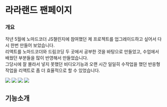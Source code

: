 # 라라랜드 팬페이지

### 개요

작년 5월에 노마드코더 JS챌린지에 참여했던 제 프로젝트를 업그레이드하고 싶어서 다시 한번 만들어 보았습니다. <br>
리액트를 노마드코더와 드림코딩 두 곳에서 공부한 것을 바탕으로 만들었고, 수업에서 배웠던 부분들을 많이 반영해서 만들었습니다.<br>
그당시에 잘 몰라서 넣지 못했던 비디오기능과 오랜 시간 일일히 수작업을 했던 반응형작업을 리액트로 좀 더 효율적으로 할 수 있었습니다.

<img src="https://img.shields.io/badge/Firebase-FFCA28?style=flat-square&logo=firebase&logoColor=white"/>
<img src="https://img.shields.io/badge/React-61DAFB?style=flat-square&logo=react&logoColor=white">
<img src="https://img.shields.io/badge/Youtube-000000?style=flat-square&logo=youtube&logoColor=red">
<img src="https://img.shields.io/badge/React-router-CA4245?style=flat-square&logo=reactrouter&logoColor=red">

## 기능소개
